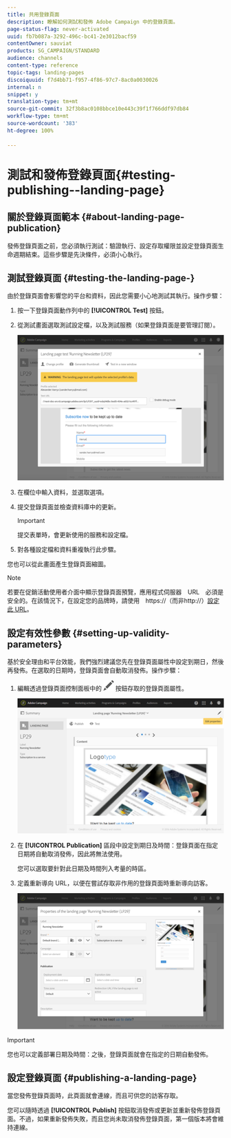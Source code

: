 ```yaml
---
title: 共用登錄頁面
description: 瞭解如何測試和發佈 Adobe Campaign 中的登錄頁面。
page-status-flag: never-activated
uuid: fb7b087a-3292-496c-bc41-2e3012bacf59
contentOwner: sauviat
products: SG_CAMPAIGN/STANDARD
audience: channels
content-type: reference
topic-tags: landing-pages
discoiquuid: f7d4bb71-f957-4f86-97c7-8ac0a0030026
internal: n
snippet: y
translation-type: tm+mt
source-git-commit: 32f3b8ac0108bbce10e443c39f1f766ddf97db84
workflow-type: tm+mt
source-wordcount: '383'
ht-degree: 100%

---
```



# 測試和發佈登錄頁面{#testing-publishing--landing-page}

## 關於登錄頁面範本 {#about-landing-page-publication}

發佈登錄頁面之前，您必須執行測試：驗證執行、設定存取權限並設定登錄頁面生命週期結束。這些步驟是先決條件，必須小心執行。

## 測試登錄頁面 {#testing-the-landing-page-}

由於登錄頁面會影響您的平台和資料，因此您需要小心地測試其執行。操作步驟：

1. 按一下登錄頁面動作列中的 **[!UICONTROL Test]** 按鈕。
1. 從測試畫面選取測試設定檔，以及測試服務（如果登錄頁面是要管理訂閱）。

   ![](assets/lp_test_2.png)

1. 在欄位中輸入資料，並選取選項。
1. 提交登錄頁面並檢查資料庫中的更新。

   >[!IMPORTANT]
   >
   >提交表單時，會更新使用的服務和設定檔。

1. 對各種設定檔和資料重複執行此步驟。

您也可以從此畫面產生登錄頁面縮圖。

>[!NOTE]
>
>若要在促銷活動使用者介面中顯示登錄頁面預覽，應用程式伺服器　URL　必須是安全的。在該情況下，在設定您的品牌時，請使用　https://（而非http://）[設定此 URL](../../administration/using/branding.md#configuring-and-using-brands)。

## 設定有效性參數 {#setting-up-validity-parameters}

基於安全理由和平台效能，我們強烈建議您先在登錄頁面屬性中設定到期日，然後再發佈。在選取的日期時，登錄頁面會自動取消發佈。操作步驟：

1. 編輯透過登錄頁面控制面板中的 ![](assets/edit_darkgrey-24px.png) 按鈕存取的登錄頁面屬性。

   ![](assets/lp_edit_properties_button.png)

1. 在 **[!UICONTROL Publication]** 區段中設定到期日及時間：登錄頁面在指定日期將自動取消發佈，因此將無法使用。

   您可以選取要針對此日期及時間列入考量的時區。

1. 定義重新導向 URL，以便在嘗試存取非作用的登錄頁面時重新導向訪客。

   ![](assets/lp_settings_general.png)

>[!IMPORTANT]
>
>您也可以定義部署日期及時間：之後，登錄頁面就會在指定的日期自動發佈。

## 設定登錄頁面 {#publishing-a-landing-page}

當您發佈登錄頁面時，此頁面就會連線，而且可供您的訪客存取。

您可以隨時透過 **[!UICONTROL Publish]** 按鈕取消發佈或更新並重新發佈登錄頁面。不過，如果重新發佈失敗，而且您尚未取消發佈登錄頁面，第一個版本將會維持連線。
